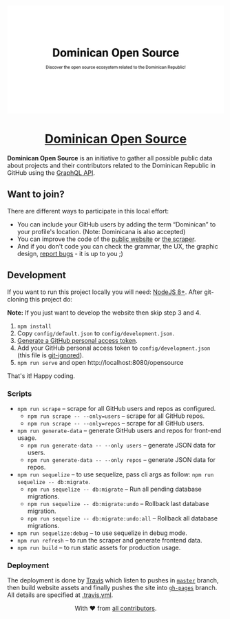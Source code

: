 ![Dominican Open Source - Discover the open source ecosystem related to the Dominican Republic!](.github/banner.svg)

<h1 align=center>
<a href="https://developersdo.github.io/opensource">Dominican Open Source</a>
</h1>

**Dominican Open Source** is an initiative to gather all possible public data about projects and their contributors related to the Dominican Republic in GitHub using the [GraphQL API](https://developer.github.com/v4/).

## Want to join?

There are different ways to participate in this local effort:

 - You can include your GitHub users by adding the term “Dominican” to your profile's location. (Note: Dominicana is also accepted)
 - You can improve the code of the [public website](src/client) or [the scraper](src/server).
 - And if you don't code you can check the grammar, the UX, the graphic design, [report bugs](https://github.com/developersdo/opensource/issues/new) - it is up to you ;)
 
## Development
 
If you want to run this project locally you will need: [NodeJS 8+](https://nodejs.org/en/). After git-cloning this project do:

**Note:** If you just want to develop the website then skip step 3 and 4.

 1. `npm install`
 2. Copy `config/default.json` to `config/development.json`.
 3. [Generate a GitHub personal access token](https://help.github.com/articles/creating-a-personal-access-token-for-the-command-line/).
 4. Add your GitHub personal access token to `config/development.json` (this file is [git-ignored](.gitignore)).
 5. `npm run serve` and open http://localhost:8080/opensource

That's it! Happy coding.

### Scripts

 - `npm run scrape` – scrape for all GitHub users and repos as configured.
   - `npm run scrape -- --only=users` – scrape for all GitHub repos.
   - `npm run scrape -- --only=repos` – scrape for all GitHub users.
 - `npm run generate-data` – generate GitHub users and repos for front-end usage.
   - `npm run generate-data -- --only users` – generate JSON data for users.
   - `npm run generate-data -- --only repos` – generate JSON data for repos.
 - `npm run sequelize` – to use sequelize, pass cli args as follow: `npm run sequelize -- db:migrate`.
   - `npm run sequelize -- db:migrate` – Run all pending database migrations.
   - `npm run sequelize -- db:migrate:undo` – Rollback last database migration.
   - `npm run sequelize -- db:migrate:undo:all` – Rollback all database migrations.
 - `npm run sequelize:debug` – to use sequelize in debug mode.
 - `npm run refresh` – to run the scraper and generate frontend data.
 - `npm run build` – to run static assets for production usage.

### Deployment

The deployment is done by [Travis](https://travis-ci.org/developersdo/opensource) which listen to pushes in [`master`](https://github.com/developersdo/opensource/tree/master) branch, then build website assets and finally pushes the site into [`gh-pages`](https://github.com/developersdo/opensource/tree/gh-pages) branch. All details are specified at [.travis.yml](.travis.yml).

<div align=center>
With ♥︎ from <a href="https://github.com/developersdo/opensource/graphs/contributors">all contributors</a>.
</div>
